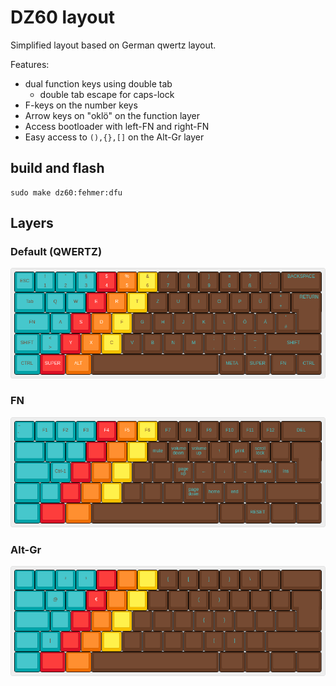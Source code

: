 # DZ60 layout

Simplified layout based on German qwertz layout.

Features:

- dual function keys using double tab
    + double tab escape for caps-lock
- F-keys on the number keys
- Arrow keys on "oklö" on the function layer
- Access bootloader with left-FN and right-FN
- Easy access to `(),{},[]` on the Alt-Gr layer

## build and flash

```
sudo make dz60:fehmer:dfu
```

## Layers

### Default (QWERTZ)

![Layer QWERTZ](docs/layer-qwertz.png)


### FN

![Layer FN](docs/layer-fn1.png)

### Alt-Gr

![Layer ALTGR](docs/layer-altgr.png)